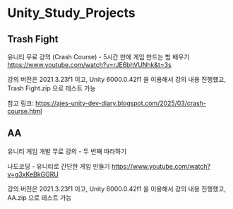 # Unity_Study_Projects

## Trash Fight
유니티 무료 강의 (Crash Course) - 5시간 만에 게임 만드는 법 배우기
https://www.youtube.com/watch?v=rJE6bhVUNhk&t=3s

강의 버전은 2021.3.23f1 이고, Unity 6000.0.42f1 을 이용해서 강의 내용 진행했고,
Trash Fight.zip 으로 테스트 가능

참고 링크: https://ajes-unity-dev-diary.blogspot.com/2025/03/crash-course.html

## AA
유니티 게임 개발 무료 강의 - 두 번째 따라하기

나도코딩 - 유니티로 간단한 게임 만들기
https://www.youtube.com/watch?v=g3xKeBkGGRU

강의 버전은 2021.3.23f1 이고, Unity 6000.0.42f1 을 이용해서 강의 내용 진행했고,
AA.zip 으로 테스트 가능
